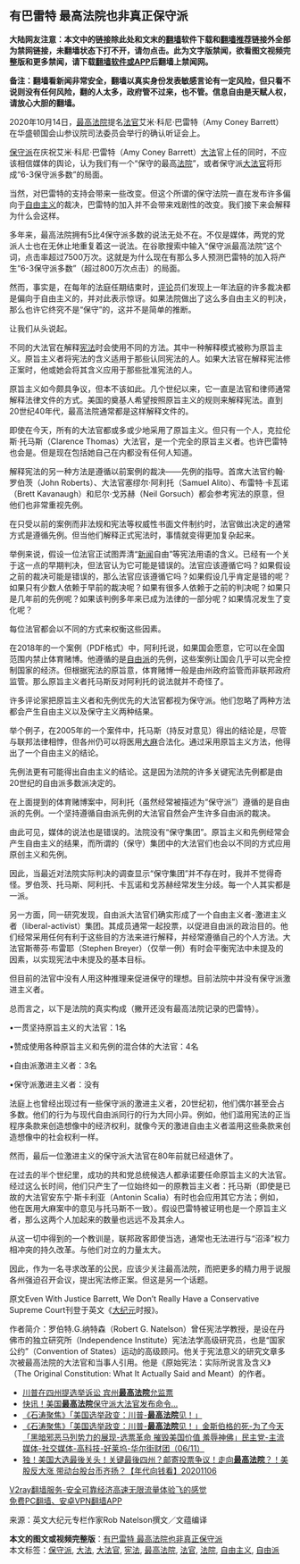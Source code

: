  <h2>有巴雷特 最高法院也非真正保守派</h2> <p class="notice"><b>大陆网友注意：本文中的链接除此处和文末的<a href="https://github.com/bannedbook/fanqiang" >翻墙</a>软件下载和<a href="https://github.com/killgcd/justmysocks/blob/master/README.md">翻墙推荐</a>链接外全部为禁网链接，未翻墙状态下打不开，请勿点击。此为文字版禁闻，欲看图文视频完整版和更多禁闻，请下载<a href="https://github.com/bannedbook/fanqiang">翻墙软件或APP</a>后翻墙上禁闻网。</p><p>备注：翻墙看新闻非常安全，翻墙以真实身份发表敏感言论有一定风险，但只看不说则没有任何风险，翻的人太多，政府管不过来，也不管。信息自由是天赋人权，请放心大胆的翻墙。</b></p>  <div class="entry"> <p id="conimg"></p> <p>2020年10月14日，<a href="https://www.bannedbook.org/bnews/tag/%e6%9c%80%e9%ab%98%e6%b3%95%e9%99%a2/" class="st_tag internal_tag" rel="tag" title="标签 最高法院 下的日志">最高法院</a>提名<a href="https://www.bannedbook.org/bnews/tag/%E6%B3%95%E5%AE%98/" class="st_tag internal_tag" rel="tag" title="标签 法官 下的日志">法官</a>艾米‧科尼‧巴雷特（Amy Coney Barrett）在华盛顿国会山参议院司法委员会举行的确认听证会上。</p> <p><a href="https://www.bannedbook.org/bnews/tag/%E4%BF%9D%E5%AE%88%E6%B4%BE/" class="st_tag internal_tag" rel="tag" title="标签 保守派 下的日志">保守派</a>在庆祝艾米·科尼·巴雷特（Amy Coney Barrett）<a href="https://www.bannedbook.org/bnews/tag/%E5%A4%A7%E6%B3%95/" class="st_tag internal_tag" rel="tag" title="标签 大法 下的日志">大法</a>官上任的同时，不应该相信媒体的舆论，认为我们有一个“保守的最高<a href="https://www.bannedbook.org/bnews/tag/%e6%b3%95%e9%99%a2/" class="st_tag internal_tag" rel="tag" title="标签 法院 下的日志">法院</a>”，或者保守派<a href="https://www.bannedbook.org/bnews/tag/%e5%a4%a7%e6%b3%95%e5%ae%98/" class="st_tag internal_tag" rel="tag" title="标签 大法官 下的日志">大法官</a>将形成“6-3保守派多数”的局面。</p> <p>当然，对巴雷特的支持会带来一些改变。但这个所谓的保守法院一直在发布许多偏向于<a href="https://www.bannedbook.org/bnews/tag/%e8%87%aa%e7%94%b1%e4%b8%bb%e4%b9%89/" class="st_tag internal_tag" rel="tag" title="标签 自由主义 下的日志">自由主义</a>的裁决，巴雷特的加入并不会带来戏剧性的改变。我们接下来会解释为什么会这样。</p> <p>多年来，最高法院拥有5比4保守派多数的说法无处不在。不仅是媒体，两党的党派人士也在无休止地重复着这一说法。在谷歌搜索中输入“保守派最高法院”这个词，点击率超过7500万次。这就是为什么现在有那么多人预测巴雷特的加入将产生“6-3保守派多数”（超过800万次点击）的局面。</p> <p>然而，事实是，在每年的法庭任期结束时，<span class='wp_keywordlink_affiliate'><a href="https://www.bannedbook.org/bnews/comments/" title="新闻评论" target="_blank">评论</a></span>员们发现上一年法庭的许多裁决都是偏向于自由主义的，并对此表示惊讶。如果法院做出了这么多自由主义的判决，那么也许它终究不是“保守”的，这并不是简单的推断。</p> <p>让我们从头说起。</p> <p>不同的大法官在解释<a href="https://www.bannedbook.org/bnews/tag/%e5%ae%aa%e6%b3%95/" class="st_tag internal_tag" rel="tag" title="标签 宪法 下的日志">宪法</a>时会使用不同的方法。其中一种解释模式被称为原旨主义。原旨主义者将宪法的含义适用于那些认同宪法的人。如果大法官在解释宪法修正案时，他或她会将其含义应用于那些批准宪法的人。</p> <p>原旨主义如今颇具争议，但本不该如此。几个世纪以来，它一直是法官和律师通常解释法律文件的方式。美国的奠基人希望按照原旨主义的规则来解释宪法。直到20世纪40年代，最高法院通常都是这样解释文件的。</p>  <p>即使在今天，所有的大法官都或多或少地采用了原旨主义。但只有一个人，克拉伦斯·托马斯（Clarence Thomas）大法官，是一个完全的原旨主义者。也许巴雷特也会是。但是现在包括她自己在内都没有任何人知道。</p> <p>解释宪法的另一种方法是遵循以前案例的裁决——先例的指导。首席大法官约翰·罗伯茨（John Roberts）、大法官塞缪尔·阿利托（Samuel Alito）、布雷特·卡瓦诺（Brett Kavanaugh）和尼尔·戈苏赫（Neil Gorsuch）都会参考宪法的原意，但他们也非常重视先例。</p> <p>在只受以前的案例而非法规和宪法等权威性书面文件制约时，法官做出决定的通常方式是遵循先例。但当他们解释正式宪法时，事情就变得更加复杂起来。</p> <p>举例来说，假设一位法官正试图弄清“<span class='wp_keywordlink_affiliate'><a href="https://www.bannedbook.org/" title="新闻">新闻</a></span>自由”等宪法用语的含义。已经有一个关于这一点的早期判决，但法官认为它可能是错误的。法官应该遵循它吗？如果假设之前的裁决可能是错误的，那么法官应该遵循它吗？如果假设几乎肯定是错的呢？如果只有少数人依赖于早前的裁决呢？如果有很多人依赖于之前的判决呢？如果只是几年前的先例呢？如果该判例多年来已成为法律的一部分呢？如果情况发生了变化呢？</p> <p>每位法官都会以不同的方式来权衡这些因素。</p> <p>在2018年的一个案例（PDF格式）中，阿利托说，如果国会愿意，它可以在全国范围内禁止体育赌博。他遵循的是<a href="https://www.bannedbook.org/bnews/tag/%E8%87%AA%E7%94%B1%E6%B4%BE/" class="st_tag internal_tag" rel="tag" title="标签 自由派 下的日志">自由派</a>的先例，这些案例让国会几乎可以完全控制国家的经济。但根据宪法的原旨意，体育赌博一般是由州政府监管而非联邦政府监管。那么原旨主义者托马斯反对阿利托的说法就并不奇怪了。</p> <p>许多评论家把原旨主义者和先例优先的大法官都视为保守派。他们忽略了两种方法都会产生自由主义以及保守主义两种结果。</p> <p>举个例子，在2005年的一个案件中，托马斯（持反对意见）得出的结论是，尽管与联邦法律相悖，但各州仍可以将医用<span class='wp_keywordlink'><a href="https://www.bannedbook.org/bnews/lifebaike/20181016/1013890.html" title="中国留学生试了一下大麻 结果死在回国路上" target="_blank">大麻</a></span>合法化。通过采用原旨主义方法，他得出了一个自由主义的结论。</p> <p>先例法更有可能得出自由主义的结论。这是因为法院的许多关键宪法先例都是由20世纪的自由派多数派决定的。</p>  <p>在上面提到的体育赌博案中，阿利托（虽然经常被描述为“保守派”）遵循的是自由派的先例。一个坚持遵循自由派先例的大法官自然会产生许多自由派的裁决。</p> <p>由此可见，媒体的说法也是错误的。法院没有“保守集团”。原旨主义和先例经常会产生自由主义的结果，而所谓的（保守）集团中的大法官们也会以不同的方式应用原创主义和先例。</p> <p>因此，当最近对法院实际判决的调查显示“保守集团”并不存在时，我并不觉得奇怪。罗伯茨、托马斯、阿利托、卡瓦诺和戈苏赫经常发生分歧。每一个人其实都是一派。</p> <p>另一方面，同一研究发现，自由派大法官们确实形成了一个自由主义者-激进主义者（liberal-activist）集团。其成员通常一起投票，以促进自由派的政治目的。他们经常采用任何有利于这些目的方法来进行解释，并经常遵循自己的个人方法。大法官斯蒂芬·布雷耶（Stephen Breyer）（仅举一例）有时会平衡宪法中未提及的因素，以实现宪法中未提及的基本目标。</p> <p>但目前的法官中没有人用这种推理来促进保守的理想。目前法院中并没有保守派激进主义者。</p> <p>总而言之，以下是法院的真实构成（撇开还没有最高法院记录的巴雷特）。</p> <p>•一贯坚持原旨主义的大法官：1名</p> <p>•赞成使用各种原旨主义和先例的混合体的大法官：4名</p> <p>•自由派激进主义者：3名</p>  <p>•保守派激进主义者：没有</p> <p>法庭上也曾经出现过有一些保守派的激进主义者，20世纪初，他们偶尔甚至会占多数。他们的行为与现代自由派同行的行为大同小异。例如，他们滥用宪法的正当程序条款来创造想像中的经济权利，就像今天的激进自由主义者滥用这些条款来创造想像中的社会权利一样。</p> <p>然而，最后一位激进主义的保守派大法官在80年前就已经退休了。</p> <p>在过去的半个世纪里，成功的共和党总统候选人都承诺要任命原旨主义的大法官。经过这么长时间，他们只产生了一位始终如一的原教旨主义者：托马斯（即使是已故的大法官安东宁·斯卡利亚（Antonin Scalia）有时也会应用其它方法；例如，他在医用大麻案中的意见与托马斯不一致）。假设巴雷特被证明也是一个原旨主义者，那么这两个人加起来的数量也远远不及其余人。</p> <p>从这一切中得到的一个教训是，联邦政客即使当选，通常也无法进行与“沼泽”权力相冲突的持久改革。与他们对立的力量太大。</p> <p>因此，作为一名寻求改革的公民，应该少关注最高法院，而把更多的精力用于说服各州强迫召开会议，提出宪法修正案。但这是另一个话题。</p> <p>原文Even With Justice Barrett, We Don’t Really Have a Conservative Supreme Court刊登于英文《<span class='wp_keywordlink_affiliate'><a href="http://www.epochtimes.com/" title="大纪元" target="_blank">大纪元</a></span>时报》。</p> <p>作者简介：罗伯特.G.纳特森（Robert G. Natelson）曾任宪法学教授，是设在丹佛市的独立研究所（Independence Institute）宪法法学高级研究员，也是“国家公约”（Convention of States）运动的高级顾问。他关于宪法意义的研究文章多次被最高法院的大法官和当事人引用。他是《原始宪法：实际所说言及含义》（The Original Constitution: What It Actually Said and Meant）的作者。</p> <ul class='op-related-articles' title='相关阅读'> <li><a href='https://www.bannedbook.org/bnews/taiwannews/20201107/1427263.html' target='_blank'>川普在四州提选举诉讼 宾州<b>最高法院</b>允监票</a></li> <li><a href='https://www.bannedbook.org/bnews/cnnews/20201107/1427246.html' target='_blank'>快讯！美国<b>最高法院</b>保守派大法官发布命令…</a></li> <li><a href='https://www.bannedbook.org/bnews/taiwannews/20201107/1427117.html' target='_blank'>《石涛聚焦》「美国选举政变：川普-<b>最高法院</b>见！」</a></li> <li><a href='https://www.bannedbook.org/bnews/bannedvideo/20201107/1427090.html' target='_blank'>《石涛聚焦》「美国选举政变：川普-<b>最高法院</b>见！」金斯伯格的死-为了今天「黑暗邪恶马列势力的展现-选票革命 摧毁美国价值 羞辱神佛」民主党-主流媒体-社交媒体-高科技-好莱坞-华尔街财团（06/11）</a></li> <li><a href='https://www.bannedbook.org/bnews/taiwannews/20201106/1426913.html' target='_blank'>独！美国大选最後关头！关键最後四州？邮寄投票争议！走向<b>最高法院</b>？！美股反大涨 带动台股台币齐扬？【年代向钱看】20201106</a></li> </ul> <p class="texttj"> <a href="https://www.bannedbook.org/forum23/topic22702.html" target="_blank">V2ray翻墙服务-安全可靠经济高速无限流量体验飞的感觉</a><br/> <a href="https://github.com/bannedbook/fanqiang/wiki/%E7%A6%81%E9%97%BB%E7%BD%91%E5%AE%89%E5%8D%93%E7%BF%BB%E5%A2%99%E6%96%B0%E9%97%BBAPP" target="_blank">免费PC翻墙、安卓VPN翻墙APP</a></p><p> 来源：英文大纪元专栏作家Rob Natelson撰文／文蕴编译 </p> <a name='sharetosocial'></a>       <div><b>本文的图文或视频完整版</b>：<a href='https://www.bannedbook.org/bnews/comments/20201107/1427272.html'>有巴雷特 最高法院也非真正保守派</a></div>  </div><!--END ENTRY--> <div class="postfooter"> <div>本文标签：<a href="https://www.bannedbook.org/bnews/tag/%E4%BF%9D%E5%AE%88%E6%B4%BE/" rel="tag">保守派</a>, <a href="https://www.bannedbook.org/bnews/tag/%E5%A4%A7%E6%B3%95/" rel="tag">大法</a>, <a href="https://www.bannedbook.org/bnews/tag/%e5%a4%a7%e6%b3%95%e5%ae%98/" rel="tag">大法官</a>, <a href="https://www.bannedbook.org/bnews/tag/%e5%ae%aa%e6%b3%95/" rel="tag">宪法</a>, <a href="https://www.bannedbook.org/bnews/tag/%e6%9c%80%e9%ab%98%e6%b3%95%e9%99%a2/" rel="tag">最高法院</a>, <a href="https://www.bannedbook.org/bnews/tag/%E6%B3%95%E5%AE%98/" rel="tag">法官</a>, <a href="https://www.bannedbook.org/bnews/tag/%e6%b3%95%e9%99%a2/" rel="tag">法院</a>, <a href="https://www.bannedbook.org/bnews/tag/%e8%87%aa%e7%94%b1%e4%b8%bb%e4%b9%89/" rel="tag">自由主义</a>, <a href="https://www.bannedbook.org/bnews/tag/%E8%87%AA%E7%94%B1%E6%B4%BE/" rel="tag">自由派</a></div>  </div><!--END POSTFOOTER--> 
